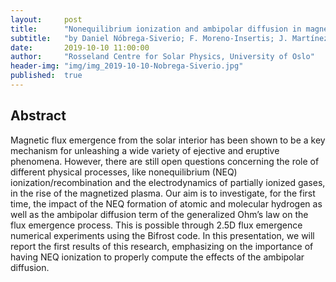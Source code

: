 ```yaml
---
layout:     post
title:      "Nonequilibrium ionization and ambipolar diffusion in magnetic flux emergence processes"
subtitle:   "by Daniel Nóbrega-Siverio; F. Moreno-Insertis; J. Martínez-Sykora; M. Carlsson; M. Szydlarski"
date:       2019-10-10 11:00:00
author:     "Rosseland Centre for Solar Physics, University of Oslo"
header-img: "img/img_2019-10-10-Nobrega-Siverio.jpg"
published:  true
---
```


## Abstract
Magnetic flux emergence from the solar interior has been shown to be a key mechanism for unleashing a wide variety of ejective and eruptive phenomena. However, there are still open questions concerning the role of different physical processes, like nonequilibrium (NEQ) ionization/recombination and the electrodynamics of partially ionized gases, in the rise of the magnetized plasma. Our aim is to investigate, for the first time, the impact of the NEQ formation of atomic and molecular hydrogen as well as the ambipolar diffusion term of the generalized Ohm’s law on the flux emergence process. This is possible through 2.5D flux emergence numerical experiments using the Bifrost code. In this presentation, we will report the first results of this research, emphasizing on the importance of having NEQ ionization to properly compute the effects of the ambipolar diffusion.
